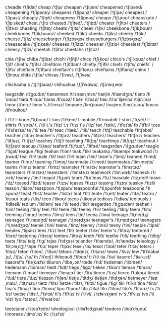 cheadle	/ˈtʃidəɫ/
cheap	/ˈtʃip/
cheapen	/ˈtʃipən/
cheapened	/ˈtʃipənd/
cheapening	/ˈtʃipənɪŋ/
cheapens	/ˈtʃipənz/
cheaper	/ˈtʃipɝ/
cheapest	/ˈtʃipəst/
cheaply	/ˈtʃipɫi/
cheapness	/ˈtʃipnəs/
cheapo	/ˈtʃiˌpoʊ/
cheapskate	/ˈtʃipˌskeɪt/
cheat	/ˈtʃit/
cheated	/ˈtʃitəd/, /ˈtʃitɪd/
cheater	/ˈtʃitɝ/
cheaters	/ˈtʃitɝz/
cheating	/ˈtʃitɪŋ/
cheats	/ˈtʃits/
cheek	/ˈtʃik/
cheekbone	/ˈtʃikˌboʊn/
cheekbones	/ˈtʃikˌboʊnz/
cheeked	/ˈtʃikt/
cheeks	/ˈtʃiks/
cheeky	/ˈtʃiki/
cheese	/ˈtʃiz/
cheeseburger	/ˈtʃizbɝɡɝ/
cheeseburgers	/ˈtʃizbɝɡɝz/
cheesecake	/ˈtʃizˌkeɪk/
cheeses	/ˈtʃizɪz/
cheesier	/ˈtʃiziɝ/
cheesiest	/ˈtʃiziɪst/
cheesy	/ˈtʃizi/
cheetah	/ˈtʃitə/
cheetahs	/ˈtʃitəz/
<!-- cheong	/ˈtʃiɔŋ/ -->
chia	/ˈtʃiə/
chiba	/ˈtʃibə/
chichi	/ˈtʃitʃi/
chico	/ˈtʃiˌkoʊ/
chico's	/ˈtʃiˌkoʊz/
chief	/ˈtʃif/
chief's	/ˈtʃifs/
chiefdom	/ˈtʃifdəm/
chiefly	/ˈtʃifɫi/
chiefs	/ˈtʃifs/
chiefs'	/ˈtʃifs/
chieftain	/ˈtʃiftən/
chieftain's	/ˈtʃiftənz/
chieftains	/ˈtʃiftənz/
chino	/ˈtʃinoʊ/
chita	/ˈtʃitə/
chivas	/ˈʃivəs/, /ˈtʃivəs/

chichauha's	/ˌtʃiˈtʃaʊəz/
chihuahua	/ˌtʃiˈwɑwə/, /tʃəˈwɑˌwɑ/

teegardin	/tiˈɡɑɹdɪn/
tiananmen	/tiˈɛnænˌmɛn/
tianjin	/tiˈændʒɪn/
tiano	/tiˈɑnoʊ/
tiara	/tiˈɑɹə/
tiaras	/tiˈɑɹəz/
tiberi	/tiˈbɛɹi/
tieu	/tiˈu/
tijerina	/tijɛˈɹinə/
timor	/tiˈmɔɹ/
timor's	/tiˈmɔɹz/
timpone	/timˈpoʊni/
tinajero	/tinɑˈjɛɹoʊ/
tinoco	/tiˈnoʊkoʊ/

t	/ˈti/
t-bone	/ˈtiˌboʊn/
t-lam	/ˈtiˈɫæm/
t-mobile	/ˈtiˈmoʊbiɫ/
t-shirt	/ˈtiˌsɝt/
t-shirts	/ˈtiˌsɝts/
t.	/ˈti/
t.'s	/ˈtiz/
t.s	/ˈtiz/
t's	/ˈtiz/
tac	/ˈtæk/, /ˈtiˈeɪˈsi/
tb	/ˈtiˈbi/
tcas	/ˈtiˈsiˈeɪˈɛs/
te	/ˈti/
tea	/ˈti/
teac	/ˈtiæk/, /ˈtik/
teach	/ˈtitʃ/
teachable	/ˈtitʃəbəɫ/
teacher	/ˈtitʃɝ/
teacher's	/ˈtitʃɝz/
teachers	/ˈtitʃɝz/
teachers'	/ˈtitʃɝz/
teaches	/ˈtitʃəz/, /ˈtitʃɪz/
teachey	/ˈtitʃi/
teaching	/ˈtitʃɪŋ/
teachings	/ˈtitʃɪŋz/
teachout	/ˈtiˌtʃaʊt/
teacup	/ˈtiˌkəp/
teaford	/ˈtiˌfɔɹd/, /ˈtifɝd/
teagarden	/ˈtiˌɡɑɹdən/
teagle	/ˈtiɡəɫ/
teague	/ˈtiɡ/
teahan	/ˈtiən/
teak	/ˈtik/
teakamp	/ˈtikæmp/
teakwood	/ˈtiˌkwʊd/
teal	/ˈtiɫ/
teale	/ˈtiɫ/
teall	/ˈtiɫ/
team	/ˈtim/
team's	/ˈtimz/
teamed	/ˈtimd/
teamer	/ˈtimɝ/
teaming	/ˈtimɪŋ/
teammate	/ˈtiˌmeɪt/
teammates	/ˈtimˌmeɪts/
teams	/ˈtimz/
teams'	/ˈtimz/
teamster	/ˈtimstɝ/
teamster's	/ˈtimstɝz/
teamsters	/ˈtimstɝz/
teamsters'	/ˈtimstɝz/
teamwork	/ˈtimˌwɝk/
teaneck	/ˈtiˌnɛk/
teaney	/ˈtini/
teapot	/ˈtiˌpɑt/
teare	/ˈtiɹ/
teas	/ˈtiz/
teasdale	/ˈtizˌdeɪɫ/
tease	/ˈtiz/
teased	/ˈtizd/
teaser	/ˈtizɝ/
teases	/ˈtizɪz/
teasing	/ˈtizɪŋ/
teasley	/ˈtizɫi/
teason	/ˈtisɔn/
teaspoon	/ˈtiˌspun/
teaspoonful	/ˈtiˌspunfəɫ/
teaspoons	/ˈtiˌspunz/
teast	/ˈtist/
teaster	/ˈtistɝ/
teat	/ˈtit/
teate	/ˈtiˌeɪt/
teater	/ˈtitɝ/
teatro	/ˈtitɹoʊ/
teats	/ˈtits/
teco	/ˈtikoʊ/
tecos	/ˈtikoʊs/
tedious	/ˈtidiəs/
tediously	/ˈtidiəsɫi/
tedium	/ˈtidiəm/
tee	/ˈti/
teed	/ˈtid/
teegarden	/ˈtiˌɡɑɹdən/
teehan	/ˈtiən/
teeing	/ˈtiɪŋ/
teel	/ˈtiɫ/
teele	/ˈtiɫ/
teeley	/ˈtiɫi/
teeling	/ˈtiɫɪŋ/
teem	/ˈtim/
teeming	/ˈtimɪŋ/
teems	/ˈtimz/
teen	/ˈtin/
teena	/ˈtinə/
teenage	/ˈtiˌneɪdʒ/
teenaged	/ˈtiˌneɪdʒd/
teenager	/ˈtiˌneɪdʒɝ/
teenager's	/ˈtiˌneɪdʒɝz/
teenagers	/ˈtiˌneɪdʒɝz/
teenie	/ˈtini/
teens	/ˈtinz/
teensy	/ˈtinsi/
teeny	/ˈtini/
teeple	/ˈtipəɫ/
teeples	/ˈtipəɫz/
tees	/ˈtiz/
teet	/ˈtit/
teeter	/ˈtitɝ/
teeter's	/ˈtitɝz/
teetered	/ˈtitɝd/
teetering	/ˈtitɝɪŋ/
teeters	/ˈtitɝz/
teeth	/ˈtiθ/
teethe	/ˈtið/
teething	/ˈtiðɪŋ/
teets	/ˈtits/
teig	/ˈtiɡ/
tejas	/ˈtidʒəs/
telander	/ˈtiɫændɝ/, /tɪˈɫændɝ/
teleology	/ˈtiɫiˌɔɫəˌdʒi/
tepe	/ˈtip/
teper	/ˈtipɝ/
tese	/ˈtis/
tesol	/ˈtisɔɫ/
teter	/ˈtitɝ/
teters	/ˈtitɝz/
teton	/ˈtitɑn/, /ˈtitən/
tetons	/ˈtitɑnz/, /ˈtitənz/
teves	/ˈtivz/
tew	/ˈtiˈiˈdəbəɫˌju/, /ˈtʃu/, /ˈtu/
th	/ˈtiˈeɪtʃ/
thibeault	/ˈtiboʊ/
ti	/ˈti/
tia	/ˈtiə/
tiaacref	/ˈtiəˌkɹɛf/
tiaacref's	/ˈtiəˌkɹɛfs/
tiburon	/ˈtibəˌɹɔn/
tiede	/ˈtid/
tiedeman	/ˈtidmən/
tiedemann	/ˈtidmən/
tiedt	/ˈtidt/
tiegs	/ˈtiɡz/
tieken	/ˈtikən/
tieman	/ˈtimən/
tiemann	/ˈtimən/
tiemeyer	/ˈtimaɪɝ/
tier	/ˈtiɹ/
tierce	/ˈtiɹs/
tierco	/ˈtiɹkoʊ/
tiered	/ˈtiɹd/
tiers	/ˈtiɹz/
tieszen	/ˈtiʃən/
tietje	/ˈtitdʒ/
tietjen	/ˈtitdʒən/
tietmeyer	/ˈtaɪtˌmaɪɹ/, /ˈtitˌmaɪɹ/
tietz	/ˈtits/
tietze	/ˈtitz/, /ˈtitzi/
tigue	/ˈtiɡ/
tiki	/ˈtiˈki/
tina	/ˈtinə/
tina's	/ˈtinəz/
tino	/ˈtinoʊ/
tipo	/ˈtipoʊ/
tita	/ˈtitə/
tito	/ˈtitoʊ/
tito's	/ˈtitoʊz/
ts	/ˈtiˈɛs/
tsetse	/ˈtitsi/, /ˈtsitsi/
tt's	/ˈtiˈtiz/
tv	/ˈtiˈvi/, /ˌtɛɫəˈvɪʒən/
tv's	/ˈtiˈviz/
tvs	/ˈtiˈviz/
tyo	/ˈtaɪoʊ/, /ˈtiˈwaɪˈoʊ/

teetotaler	/ˌtiˌtoʊˈteɪɫɝ/
teleological	/ˌtiɫiəˈɫɔdʒɪkəɫ/
teodoro	/ˌtioʊˈdɔɹoʊ/
timorese	/ˌtimɔˈɹiz/
tlc	/ˌtiˌɛɫˈsi/

